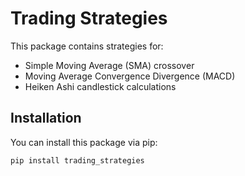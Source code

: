 # Trading Strategies

This package contains strategies for:

- Simple Moving Average (SMA) crossover
- Moving Average Convergence Divergence (MACD)
- Heiken Ashi candlestick calculations

## Installation

You can install this package via pip:

```bash
pip install trading_strategies
